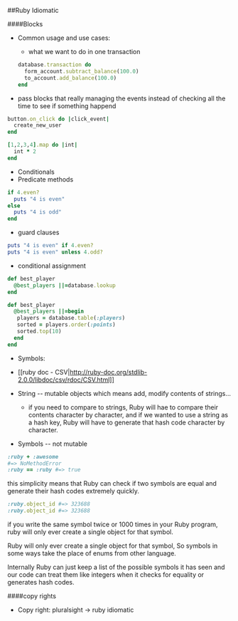 ##Ruby Idiomatic

####Blocks

* Common usage and use cases:

  * what we want to do in one transaction

  ```ruby
  database.transaction do
    form_account.subtract_balance(100.0)
    to_account.add_balance(100.0)
  end
  ```

 * pass blocks that really managing the events instead of checking all the time to see if something happend

  ```ruby
  button.on_click do |click_event|
    create_new_user
  end
  ```

  ```ruby
  [1,2,3,4].map do |int|
    int * 2
  end
  ```
* Conditionals
 * Predicate methods

 ```ruby
 if 4.even?
   puts "4 is even"
 else
   puts "4 is odd"
 end
 ```
 * guard clauses

 ```ruby
 puts "4 is even" if 4.even?
 puts "4 is even" unless 4.odd?
 ```

 * conditional assignment

 ```ruby
 def best_player
   @best_players ||=database.lookup
 end

 def best_player
   @best_players ||=begin
    players = database.table(:players)
    sorted = players.order(:points)
    sorted.top(10)
   end
 end
 ```

* Symbols:
 * [[ruby doc - CSV|http://ruby-doc.org/stdlib-2.0.0/libdoc/csv/rdoc/CSV.html]]

 * String -- mutable objects which means add, modify contents of strings...
   * if you need to compare to strings, Ruby will hae to compare their contents character by character, and if we wanted to use a string as a hash key, Ruby will have to generate that hash code character by character.
 * Symbols -- not mutable
 ```ruby
 :ruby + :awesome
 #=> NoMethodError
 :ruby == :ruby #=> true
 ```

  this simplicity means that Ruby can check if two symbols are equal and generate their hash codes extremely quickly.

  ```ruby
  :ruby.object_id #=> 323688
  :ruby.object_id #=> 323688
  ```
  if you write the same symbol twice or 1000 times in your Ruby program, ruby will only ever create a single object for that symbol.

  Ruby will only ever create a single object for that symbol, So symbols in some ways take the place of enums from other language.

  Internally Ruby can just keep a list of the possible symbols it has seen and our code can treat them like integers when it checks for equality or generates hash codes.


####copy rights
* Copy right: pluralsight -> ruby idiomatic
